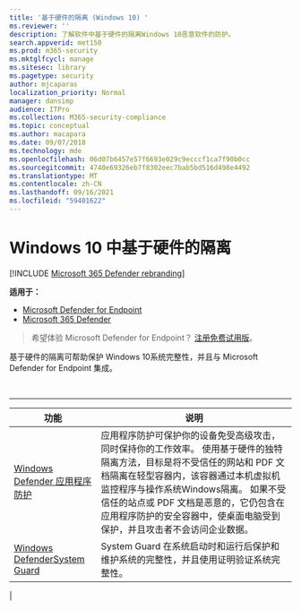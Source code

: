```yaml
---
title: '基于硬件的隔离 (Windows 10) '
ms.reviewer: ''
description: 了解软件中基于硬件的隔离Windows 10恶意软件的防护。
search.appverid: met150
ms.prod: m365-security
ms.mktglfcycl: manage
ms.sitesec: library
ms.pagetype: security
author: mjcaparas
localization_priority: Normal
manager: dansimp
audience: ITPro
ms.collection: M365-security-compliance
ms.topic: conceptual
ms.author: macapara
ms.date: 09/07/2018
ms.technology: mde
ms.openlocfilehash: 06d07b6457e57f6693e029c9ecccf1ca7f90b0cc
ms.sourcegitcommit: 4740e69326eb7f8302eec7bab5bd516d498e4492
ms.translationtype: MT
ms.contentlocale: zh-CN
ms.lasthandoff: 09/16/2021
ms.locfileid: "59401622"
---
```

# <a name="hardware-based-isolation-in-windows-10"></a>Windows 10 中基于硬件的隔离

[!INCLUDE [Microsoft 365 Defender rebranding](../../includes/microsoft-defender.md)]

**适用于：**
- [Microsoft Defender for Endpoint](/security/defender-endpoint)
- [Microsoft 365 Defender](/security/defender/microsoft-365-defender)

> 希望体验 Microsoft Defender for Endpoint？ [注册免费试用版](https://signup.microsoft.com/create-account/signup?products=7f379fee-c4f9-4278-b0a1-e4c8c2fcdf7e&ru=https://aka.ms/MDEp2OpenTrial?ocid=docs-wdatp-exposedapis-abovefoldlink)。

基于硬件的隔离可帮助保护 Windows 10系统完整性，并且与 Microsoft Defender for Endpoint 集成。

<br>

****

|功能|说明|
|---|---|
|[Windows Defender 应用程序防护](/windows/security/threat-protection/microsoft-defender-application-guard/md-app-guard-overview)|应用程序防护可保护你的设备免受高级攻击，同时保持你的工作效率。 使用基于硬件的独特隔离方法，目标是将不受信任的网站和 PDF 文档隔离在轻型容器内，该容器通过本机虚拟机监控程序与操作系统Windows隔离。 如果不受信任的站点或 PDF 文档是恶意的，它仍包含在应用程序防护的安全容器中，使桌面电脑受到保护，并且攻击者不会访问企业数据。|
|[Windows DefenderSystem Guard](/windows/security/threat-protection/windows-defender-system-guard/how-hardware-based-root-of-trust-helps-protect-windows)|System Guard 在系统启动时和运行后保护和维护系统的完整性，并且使用证明验证系统完整性。|
|
